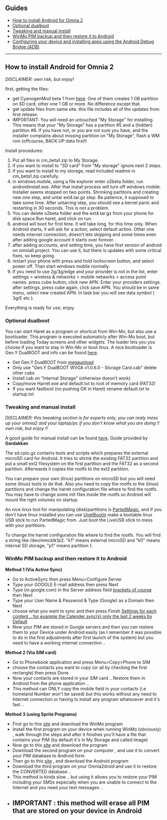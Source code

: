 ## Guides ##
  * [How to install Android for Omnia 2](http://code.google.com/p/omnia2droid/wiki/Guides#How_to_install_Android_for_Omnia_2)
  * [Optional dualboot](http://code.google.com/p/omnia2droid/wiki/Guides#Optional_dualboot)
  * [Tweaking and manual install](http://code.google.com/p/omnia2droid/wiki/Guides#Tweaking_and_manual_install)
  * [WinMo PIM backup and then restore it to Android](http://code.google.com/p/omnia2droid/wiki/Guides#WinMo_PIM_backup_and_then_restore_it_to_Android)
  * [Configuring your device and installing apps using the Android Debug Bridge (ADB)](http://code.google.com/p/omnia2droid/wiki/InstallAppsADB)


---

## How to install Android for Omnia 2 ##
_DISCLAIMER: own risk, but enjoy!_

first, getting the files:
  * get  CyanogenMod beta 1 from [here](http://o2droid.phj.hu/index_en.php). One of them creates 1 GB partition on SD card, other one 1 GB or more. No difference except that.
  * get update files from same site. this file includes all of the updates from first release.
  * IMPORTANT: You will need an untouched "My Storage" for installing. This means that your "My Storage" has a partition #5 and a (hidden) partition #6. If you have not, or you are not sure you have, and the installer complains about missing partition on "My Storage", flash a WM rom (offcourse, BACK UP data first!)




Install procedures:
  1. Put all files in cm\_beta1.zip to My Storage.
  1. if you want to install to "SD card" from "My storage" ignore next 2 steps.
  1. if you want to install to my storage, read included readme in cm\_beta1.zip carefully.
  1. in windows mobile, using a file explorer enter o2beta folder, run androidinstall.exe. After that install process will turn off windows mobile. Installer seems stopped on two points. Shrinking partitons and creating new one step, and untar ext4.tar.gz step. Be patience, it supposed to take some time. After untarring step, you should see a kernel panic and restarting in 30 seconds. This is not a problem.
  1. You can delete o2beta folder and the ext4.tar.gz from your phone for disk space.Run haret, and click on run.
  1. android will boot for first time. It will take long, for this time only. When Android starts, it will ask for a action, select default action. Other one needs internet connection, doesn't lets skipping and some times even after adding google account it starts over forever.
  1. after adding accounts, and setting time, you have first version of android on omniaII project. You can use it, but there is updates with some critical fixes, so keep going.
  1. restart your phone with press and hold lockscreen button, and select power off. Than start windows mobile normally.
  1. If you need to use 2g/3g/edge and your provider is not in the list, enter settings > wireless & networks > mobile networks > access point names. press cube button, click new APN. Enter your providers settings. after settings, press cube again, click save APN. You should be in same menu, select new created APN. In task bar you will see data symbol ( 3g/E etc ).

Everything is ready for use, enjoy.

### Optional dualboot ###
You can start Haret as a program or shortcut from Win-Mo, but also use a bootloader. This program is  executed automaticly after Win-Mo boot, but before loading Today screens and other widgets. The loader lets you you choose if you want to stay in Win-Mo or boot linux.  A nice bootloader is Gen.Y DualBOOT and info can be found [here](http://forum.xda-developers.com/showthread.php?t=623792).
  * Get Gen.Y DualBOOT from [megaupload](http://www.megaupload.com/?d=HRPO9CC7)
  * Only use "Gen.Y DualBOOT WVGA v1.0.6.0 - Storage Card.cab" delete other cabs
  * Install cab on "Internal Storage" (otherwise doesn't work)
  * Copy/move Harret.exe and default.txt to root of memory card (FAT32)
  * If you want fastboot (no pushing OK in Haret) rename default.txt to startup.txt

### Tweaking and manual install ###
_DISCLAIMER: this tweaking section is for experts only, you can realy mess up your omnia2 and your laptop/pc if you don't know what you are doing !! own risk, but enjoy !!_

A good guide for manual install can be found [here](http://www.modaco.com/topic/346446-froyo-beta-3-for-omnia-2-updated-18102011/page__view__findpost__p__1829477). Guide provided by **Gardakkan**

The sd.cpio.gz contains tools and scripts which prepares the external microSD card for Android. It tries to shrink the existing FAT32 partition and put a small ext2 filesystem on the first partition and the FAT32 as a second partition. Afterwards it copies the rootfs to the ext2 partition.

You can prepare your own (linux) partitions on microSD but you will need some (linux) tools to do that. Also you need to copy the rootfs to the (linux) partitions and change the harret configuration file where to find the rootfs. You may have to change some init files inside the rootfs so Android will mount the right volumes on startup.

An nice linux tool for manipulating (disk)partitions is [PartedMagic](http://partedmagic.com/download.html), and if you don't have linux installed you can use [UnetBootin](http://unetbootin.sourceforge.net/) make a bootable linux USB stick to run PartedMagic from. Just boot the LiveUSB stick to mess with your partitions.

To change the harret configuration file where to find the rootfs. You will find a string like /dev/mmcblk1p2. "k1" means external microSD and "k0" means internal SD storage, "p1" means partition 1.

### WinMo PIM backup and then restore it to Android ###

**Method 1 (Via Active Sync)**

  * Go to ActiveSync then press Menu>Configure Server
  * Type your GOOGLE E-mail address then press Next
  * Type (m.google.com) in the Server address field [brackets of course](without.md) then Next
  * Type your User Name & Passwrod & Type (Google) as a Domain then Next
  * choose what you want to sync and then press Finish [Settings for each content .. for example the Calender sync(s) only the last 2 weeks by Default](check.md)
  * Now your PIM are stored in Google servers and then you can restore them to your Device under Android easily (as I remember it was possible to do in the first adjustments after first launch of the system) but you need to have a working internet connection ..

**Method 2 (Via SIM card)**

  * Go to Phonebook application and press Menu>Copy>Phone to SIM
  * choose the contacts you want to copy (or all by checking the first rectangle) then press Done
  * Now your contacts are stored in your SIM card .. Restore them in Android from the phone application ..
  * This method can ONLY copy the mobile field in your contacts (i.e homeland Number won't be saved) but this works without any need to Internet connection or having to install any program whatsoever and it's fast ..

**Method 3 (using Sprite Programs)**

  * First go to this [site](http://www.spritesoftware.com/Products/Migrate/Migrate-Your-Data-Now/Download-Windows) and download the WinMo program
  * Install the first program on your device when running WinMo (obviously) , walk through the steps and after it finishes you'll have a file that contains your PIM (by default it's in My Storage and called Image)
  * Now go to this [site](http://www.spritesoftware.com/Products/Migrate/Migrate-Your-Data-Now/Convert-Data) and download the program
  * Download the second program on your computer , and use it to convert your PIM database to Android form
  * Then go to this [site](http://www.spritesoftware.com/products/Migrate-(1)/Steps-to-Migrate/Load-Data) , and download the Android program
  * Download the third program on your Omnia2droid and use it to restore the CONVERTED database ..
  * This method is kinda slow .. but using it allows you to restore your PIM including your SMSs especially when you are unable to connect to the Internet and you need your text messages ..
  * ## IMPORTANT : this method will erase all PIM that are stored on your device in Android ##